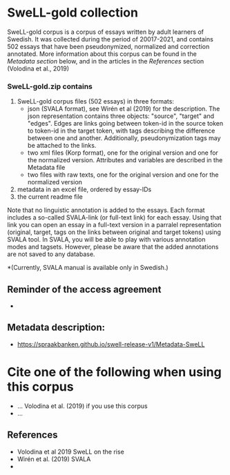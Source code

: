 # SweLL-gold collection

SweLL-gold corpus is a corpus of essays written by adult learners of Swedish. It was collected during the period of 20017-2021, and contains 502 essays that have been pseudonymized, normalized and correction annotated. 
More information about this corpus can be found in the *Metadata section* below, and in the articles in the *References* section (Volodina et al., 2019)

### SweLL-gold.zip contains

1. SweLL-gold corpus files (502 essays) in three formats: 
    * json (SVALA format), see Wirén et al (2019) for the description. The json representation contains three objects: "source", "target" and "edges". Edges are links going between token-id in the source token to token-id in the target token, with tags describing the difference between one and another. Additionally, pseudonymization tags may be attached to the links.   
    * two xml files (Korp format), one for the original version and one for the normalized version. Attributes and variables are described in the Metadata file 
    * two files with raw texts, one for the original version and one for the normalized version
2. metadata in an excel file, ordered by essay-IDs
3. the current readme file 

Note that no linguistic annotation is added to the essays. 
Each format includes a so-called SVALA-link (or full-text link) for each essay. Using that link you can open an essay in a full-text version in a parralel representation (original, target, tags on the links between original and target tokens) using SVALA tool. In SVALA, you will be able to play with various annotation modes and tagsets. However, please be aware that the added annotations are not saved to any database. 

*(Currently, SVALA manual is available only in Swedish.)

## Reminder of the access agreement
* 

## Metadata description:
* https://spraakbanken.github.io/swell-release-v1/Metadata-SweLL

# Cite one of the following when using this corpus
* ... Volodina et al. (2019) if you use this corpus
* ...

## References

* Volodina et al 2019 SweLL on the rise
* Wirén et al. (2019) SVALA
* 

